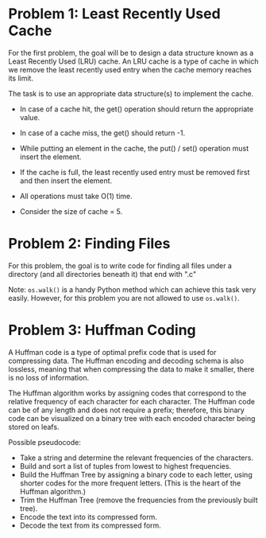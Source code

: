 # Problem 1: Least Recently Used Cache

For the first problem, the goal will be to design a data structure known as a Least Recently Used (LRU) cache. An LRU cache is a type of cache in which we remove the least recently used entry when the cache memory reaches its limit.

The task is to use an appropriate data structure(s) to implement the cache.

- In case of a cache hit, the get() operation should return the appropriate value.
- In case of a cache miss, the get() should return -1.
- While putting an element in the cache, the put() / set() operation must insert the element.
- If the cache is full, the least recently used entry must be removed first and then insert the element.

- All operations must take O(1) time.
- Consider the size of cache = 5.

# Problem 2: Finding Files

For this problem, the goal is to write code for finding all files under a directory (and all directories beneath it) that end with ".c"

Note: `os.walk()` is a handy Python method which can achieve this task very easily. However, for this problem you are not allowed to use `os.walk()`.

# Problem 3: Huffman Coding

A Huffman code is a type of optimal prefix code that is used for compressing data. The Huffman encoding and decoding schema is also lossless, meaning that when compressing the data to make it smaller, there is no loss of information.

The Huffman algorithm works by assigning codes that correspond to the relative frequency of each character for each character. The Huffman code can be of any length and does not require a prefix; therefore, this binary code can be visualized on a binary tree with each encoded character being stored on leafs.

Possible pseudocode:
- Take a string and determine the relevant frequencies of the characters.
- Build and sort a list of tuples from lowest to highest frequencies.
- Build the Huffman Tree by assigning a binary code to each letter, using shorter codes for the more frequent letters. (This is the heart of the Huffman algorithm.)
- Trim the Huffman Tree (remove the frequencies from the previously built tree).
- Encode the text into its compressed form.
- Decode the text from its compressed form.
